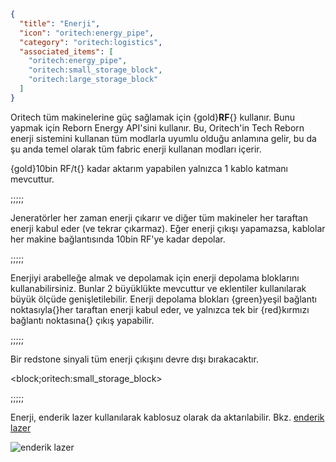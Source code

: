 ```json
{
  "title": "Enerji",
  "icon": "oritech:energy_pipe",
  "category": "oritech:logistics",
  "associated_items": [
    "oritech:energy_pipe",
    "oritech:small_storage_block",
    "oritech:large_storage_block"
  ]
}
```

Oritech tüm makinelerine güç sağlamak için {gold}**RF**{} kullanır. Bunu yapmak için Reborn Energy API'sini kullanır. Bu, Oritech'in Tech Reborn enerji
sistemini kullanan tüm modlarla uyumlu olduğu anlamına gelir, bu da şu anda temel olarak tüm fabric enerji kullanan modları içerir.

{gold}10bin RF/t{} kadar aktarım yapabilen yalnızca 1 kablo katmanı mevcuttur.

;;;;;

Jeneratörler her zaman enerji çıkarır ve diğer tüm makineler
her taraftan enerji kabul eder (ve tekrar çıkarmaz). Eğer enerji çıkışı yapamazsa, kablolar her makine bağlantısında 10bin RF'ye kadar depolar.

;;;;;

Enerjiyi arabelleğe almak ve depolamak için enerji depolama bloklarını kullanabilirsiniz. Bunlar 2 büyüklükte mevcuttur ve eklentiler kullanılarak büyük ölçüde genişletilebilir.
Enerji depolama blokları {green}yeşil bağlantı noktasıyla{}her taraftan enerji kabul eder, ve yalnızca tek bir {red}kırmızı bağlantı noktasına{} çıkış yapabilir.

;;;;;

Bir redstone sinyali tüm enerji çıkışını devre dışı bırakacaktır.

<block;oritech:small_storage_block>

;;;;;

Enerji, enderik lazer kullanılarak kablosuz olarak da aktarılabilir. Bkz. [enderik lazer](^oritech:interaction/enderic_laser)

![enderik lazer](oritech:textures/book/enderic_laser.png,fit)
